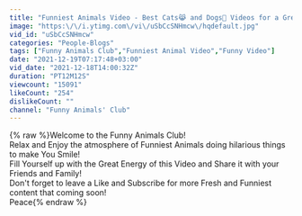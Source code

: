 ```yaml
---
title: "Funniest Animals Video - Best Cats😹 and Dogs🐶 Videos for a Great Day!"
image: "https:\/\/i.ytimg.com\/vi\/uSbCcSNHmcw\/hqdefault.jpg"
vid_id: "uSbCcSNHmcw"
categories: "People-Blogs"
tags: ["Funny Animals Club","Funniest Animal Video","Funny Video"]
date: "2021-12-19T07:17:48+03:00"
vid_date: "2021-12-18T14:00:32Z"
duration: "PT12M12S"
viewcount: "15091"
likeCount: "254"
dislikeCount: ""
channel: "Funny Animals' Club"
---
```

{% raw %}Welcome to the Funny Animals Club!<br />Relax and Enjoy the atmosphere of Funniest Animals doing hilarious things to make You Smile!<br />Fill Yourself up with the Great Energy of this Video and Share it with your Friends and Family!<br />Don't forget to leave a Like and Subscribe for more Fresh and Funniest content that coming soon! <br />Peace{% endraw %}
